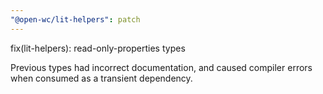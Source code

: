 ```yaml
---
"@open-wc/lit-helpers": patch
---
```


fix(lit-helpers): read-only-properties types

Previous types had incorrect documentation, and caused compiler errors when consumed as a transient dependency.
